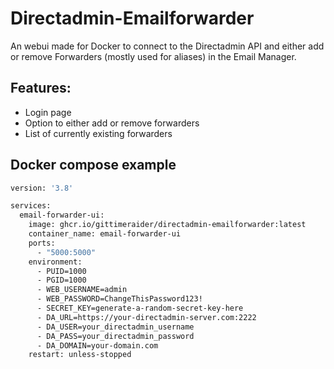 # Directadmin-Emailforwarder
An webui made for Docker to connect to the Directadmin API and either add or remove Forwarders (mostly used for aliases) in the Email Manager.

## Features: 
- Login page
- Option to either add or remove forwarders
- List of currently existing forwarders

## Docker compose example
```sh
version: '3.8'

services:
  email-forwarder-ui:
    image: ghcr.io/gittimeraider/directadmin-emailforwarder:latest
    container_name: email-forwarder-ui
    ports:
      - "5000:5000"
    environment:
      - PUID=1000
      - PGID=1000
      - WEB_USERNAME=admin
      - WEB_PASSWORD=ChangeThisPassword123!
      - SECRET_KEY=generate-a-random-secret-key-here
      - DA_URL=https://your-directadmin-server.com:2222
      - DA_USER=your_directadmin_username
      - DA_PASS=your_directadmin_password
      - DA_DOMAIN=your-domain.com
    restart: unless-stopped
```
